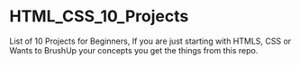# HTML_CSS_10_Projects
List of 10 Projects for Beginners, If you are just starting with HTMLS, CSS or Wants to BrushUp your concepts you get the things from this repo.

